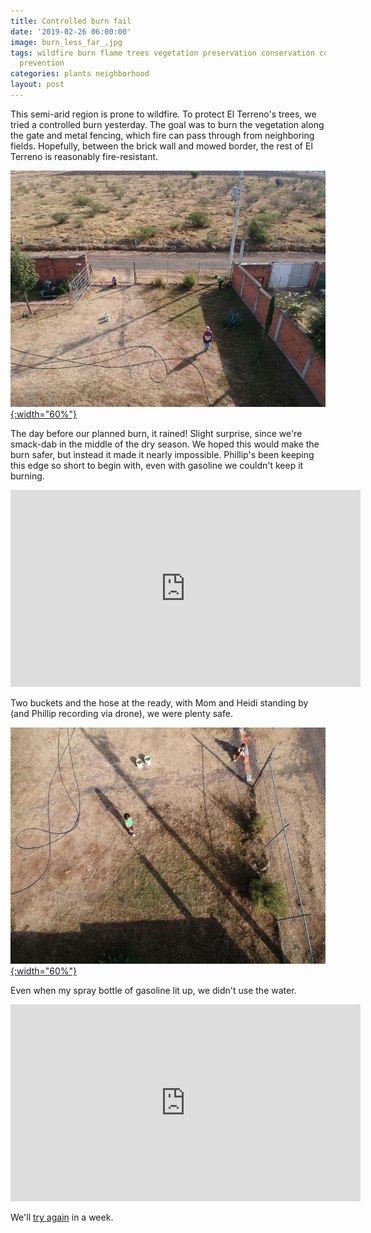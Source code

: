 ```yaml
---
title: Controlled burn fail
date: '2019-02-26 06:00:00'
image: burn_less_far_.jpg
tags: wildfire burn flame trees vegetation preservation conservation controlled fire
  prevention
categories: plants neighborhood
layout: post
---
```


This semi-arid region is prone to wildfire. To protect El Terreno's trees, we tried a controlled burn yesterday. The goal was to burn the vegetation along the gate and metal fencing, which fire can pass through from neighboring fields. Hopefully, between the brick wall and mowed border, the rest of El Terreno is reasonably fire-resistant.

[![](/images/burn_far_.jpg){:width="60%"}](/images/burn_far.jpg)

The day before our planned burn, it rained! Slight surprise, since we're smack-dab in the middle of the dry season. We hoped this would make the burn safer, but instead it made it nearly impossible. Phillip's been keeping this edge so short to begin with, even with gasoline we couldn't keep it burning.


<iframe width="560" height="315" src="https://www.youtube-nocookie.com/embed/3ydxpV6M2XE" frameborder="0" allow="accelerometer; autoplay; encrypted-media; gyroscope; picture-in-picture" allowfullscreen></iframe>


Two buckets and the hose at the ready, with Mom and Heidi standing by (and Phillip recording via drone), we were plenty safe.

[![](/images/burn_far2_.jpg){:width="60%"}](/images/burn_far2.jpg)

Even when my spray bottle of gasoline lit up, we didn't use the water.

<iframe width="560" height="315" src="https://www.youtube-nocookie.com/embed/JxmdHKQPcyw" frameborder="0" allow="accelerometer; autoplay; encrypted-media; gyroscope; picture-in-picture" allowfullscreen></iframe>


We'll [try again](http://reverdecer.annalisagross.com/2019/03/07/controlled-burn-success/) in a week.